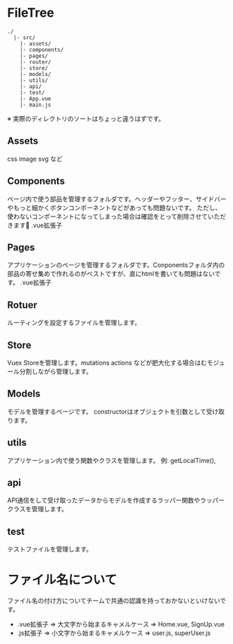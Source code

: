 # FileTree

```
./
  |- src/
    |- assets/
    |- components/
    |- pages/
    |- router/
    |- store/
    |- models/
    |- utils/
    |- api/
    |- test/
    |- App.vue
    |- main.js
```

※ 実際のディレクトリのソートはちょっと違うはずです。

## Assets

css image svg など

## Components

ページ内で使う部品を管理するフォルダです。ヘッダーやフッター、サイドバーやもっと細かくボタンコンポーネントなどがあっても問題ないです。
ただし、使わないコンポーネントになってしまった場合は確認をとって削除させていただきます🙏
.vue拡張子

## Pages

アプリケーションのページを管理するフォルダです。Conponentsフォルダ内の部品の寄せ集めで作れるのがベストですが、直にhtmlを書いても問題はないです。
.vue拡張子

## Rotuer

ルーティングを設定するファイルを管理します。

## Store

Vuex Storeを管理します。mutations actions などが肥大化する場合はむモジュール分割しながら管理します。

## Models

モデルを管理するページです。 constructorはオブジェクトを引数として受け取ります。

## utils

アプリケーション内で使う関数やクラスを管理します。
例: getLocalTime(), 

## api
API通信をして受け取ったデータからモデルを作成するラッパー関数やラッパークラスを管理します。

## test
テストファイルを管理します。

# ファイル名について
ファイル名の付け方についてチームで共通の認識を持っておかないといけないです。

- .vue拡張子 => 大文字から始まるキャメルケース => Home.vue, SignUp.vue
- .js拡張子 => 小文字から始まるキャメルケース => user.js, superUser.js

